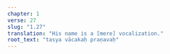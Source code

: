 ```yaml
---
chapter: 1
verse: 27
slug: "1.27"
translation: "His name is a [mere] vocalization."
root_text: "tasya vācakaḥ praṇavaḥ"
---
```


